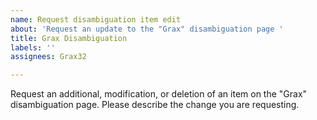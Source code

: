 ```yaml
---
name: Request disambiguation item edit
about: 'Request an update to the "Grax" disambiguation page '
title: Grax Disambiguation
labels: ''
assignees: Grax32

---
```


Request an additional, modification, or deletion of an item on the "Grax" disambiguation page.
Please describe the change you are requesting.
